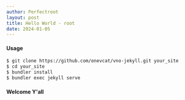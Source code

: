 ```yaml
---
author: Perfectroot
layout: post
title: Hello World - root
date: 2024-01-05
---
```


#### Usage

```bash
$ git clone https://github.com/onevcat/vno-jekyll.git your_site
$ cd your_site
$ bundler install
$ bundler exec jekyll serve
```
#### Welcome Y'all